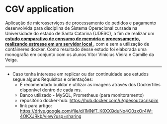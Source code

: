 # CGV application
Aplicação de microsserviços de processamento de pedidos e pagamento desenvolvida para disciplina de Sistema Operacional cursada na Universidade do estado de Santa Catarina (UDESC), a fim de realizar um <b> <a href="https://drive.google.com/file/d/1MNfT_K0XXQduNo4O0zxOr4W-4OKXJRkb/view?usp=sharing"> estudo comparativo de consumo de memória e processamento, realizando estresse em um servidor local </a> </b>, com e sem a utilização de contâineres docker. Como resultado desse estudo foi elaborada uma monografia em conjunto com os alunos Vitor Vinicius Vieira e Camille da Veiga.

___________________________________
- Caso tenha interesse em replicar ou dar continuidade aos estudos segue alguns Requisitos e orientações:
  - É recomendado buildar e utilizar as imagens através dos Dockerfiles disponível dentro de cada ms.
  - Banco utilizado - MySQL, Prometheus (para monitoramento)
  - repositório docker-hub: https://hub.docker.com/u/gdesouzacrispim
  - link para artigo: https://drive.google.com/file/d/1MNfT_K0XXQduNo4O0zxOr4W-4OKXJRkb/view?usp=sharing

